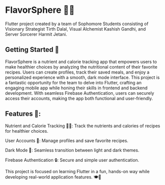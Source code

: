 # FlavorSphere 🍳🥘
Flutter project created by a team of Sophomore Students consisting of Visionary Strategist Tirth Dalal, Visual Alchemist Kashish Gandhi, and Server Sorcerer Harmit Jetani.

## Getting Started 🚀
FlavorSphere is a nutrient and calorie tracking app that empowers users to make healthier choices by analyzing the nutritional content of their favorite recipes. Users can create profiles, track their saved meals, and enjoy a personalized experience with a smooth, dark mode interface. This project is a fantastic opportunity for the team to delve into Flutter, crafting an engaging mobile app while honing their skills in frontend and backend development. With seamless Firebase Authentication, users can securely access their accounts, making the app both functional and user-friendly.

## Features 🎯:
Nutrient and Calorie Tracking 🥗🍎: Track the nutrients and calories of recipes for healthier choices.

User Accounts 👤: Manage profiles and save favorite recipes.

Dark Mode 🌙: Seamless transition between light and dark themes.

Firebase Authentication 🔒: Secure and simple user authentication.



This project is focused on learning Flutter in a fun, hands-on way while developing real-world application features. 🍽️📱


